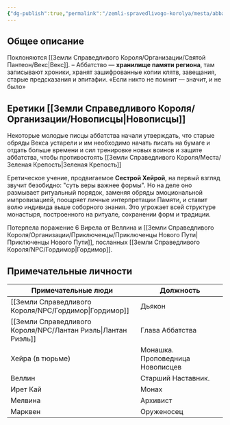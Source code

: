 ```yaml
---
{"dg-publish":true,"permalink":"/zemli-spravedlivogo-korolya/mesta/abbatstvo-svyatogo-veksa/"}
---
```


## Общее описание
Поклоняются [[Земли Справедливого Короля/Организации/Святой Пантеон/Векс\|Векс]]. – Аббатство  — **хранилище памяти региона**, там записывают хроники, хранят зашифрованные копии клятв, завещания, старые предсказания и эпитафии. «Если никто не помнит — значит, и не было»

## Еретики [[Земли Справедливого Короля/Организации/Новописцы\|Новописцы]]
Некоторые молодые писцы аббатства начали утверждать, что старые обряды Векса устарели и им необходимо начать писать на бумаге и отдать больше времени и сил тренировке новых воинов и защите аббатства, чтобы противостоять [[Земли Справедливого Короля/Места/Зеленая Крепость\|Зеленая Крепость]]

Еретическое учение, продвигаемое **Сестрой Хейрой**, на первый взгляд звучит безобидно: "суть веры важнее формы". Но на деле оно размывает ритуальный порядок, заменяя обряды эмоциональной импровизацией, поощряет личные интерпретации Памяти, и ставит волю индивида выше соборного знания. Это угрожает всей структуре монастыря, построенного на ритуале, сохранении форм и традиции.

Потерпела поражение 6 Вирела от Веллина и [[Земли Справедливого Короля/Организации/Приключенцы/Приключенцы Нового Пути\|Приключенцы Нового Пути]], посланных [[Земли Справедливого Короля/NPC/Гордимор\|Гордимор]].

## Примечательные личности

| Примечательные люди | Должность                        |
| ------------------- | -------------------------------- |
| [[Земли Справедливого Короля/NPC/Гордимор\|Гордимор]]        | Дьякон                           |
| [[Земли Справедливого Короля/NPC/Лантан Риэль\|Лантан Риэль]]    | Глава Аббатства                  |
| Хейра (в тюрьме)    | Монашка. Проповедница Новописцев |
| Веллин              | Старший Наставник.               |
| Ирет Кай            | Монах                            |
| Мелвина             | Архивист                         |
| Марквен             | Оруженосец                       |
